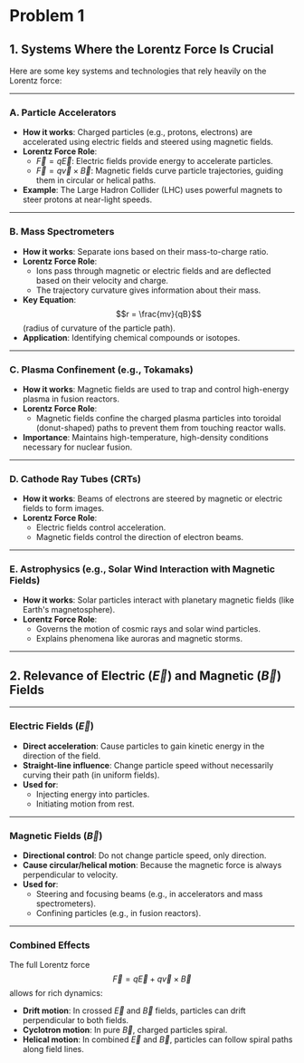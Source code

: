 # Problem 1

## **1. Systems Where the Lorentz Force Is Crucial**

Here are some key systems and technologies that rely heavily on the Lorentz force:

---

### **A. Particle Accelerators**

- **How it works**: Charged particles (e.g., protons, electrons) are accelerated using electric fields and steered using magnetic fields.
- **Lorentz Force Role**:
  - $\vec{F} = q\vec{E}$: Electric fields provide energy to accelerate particles.
  - $\vec{F} = q\vec{v} \times \vec{B}$: Magnetic fields curve particle trajectories, guiding them in circular or helical paths.
- **Example**: The Large Hadron Collider (LHC) uses powerful magnets to steer protons at near-light speeds.

---

### **B. Mass Spectrometers**

- **How it works**: Separate ions based on their mass-to-charge ratio.
- **Lorentz Force Role**:
  - Ions pass through magnetic or electric fields and are deflected based on their velocity and charge.
  - The trajectory curvature gives information about their mass.
- **Key Equation**: $$r = \frac{mv}{qB}$$ (radius of curvature of the particle path).
- **Application**: Identifying chemical compounds or isotopes.

---

### **C. Plasma Confinement (e.g., Tokamaks)**

- **How it works**: Magnetic fields are used to trap and control high-energy plasma in fusion reactors.
- **Lorentz Force Role**:
  - Magnetic fields confine the charged plasma particles into toroidal (donut-shaped) paths to prevent them from touching reactor walls.
- **Importance**: Maintains high-temperature, high-density conditions necessary for nuclear fusion.

---

### **D. Cathode Ray Tubes (CRTs)**

- **How it works**: Beams of electrons are steered by magnetic or electric fields to form images.
- **Lorentz Force Role**:
  - Electric fields control acceleration.
  - Magnetic fields control the direction of electron beams.

---

### **E. Astrophysics (e.g., Solar Wind Interaction with Magnetic Fields)**

- **How it works**: Solar particles interact with planetary magnetic fields (like Earth's magnetosphere).
- **Lorentz Force Role**:
  - Governs the motion of cosmic rays and solar wind particles.
  - Explains phenomena like auroras and magnetic storms.

---

## **2. Relevance of Electric ($\vec{E}$) and Magnetic ($\vec{B}$) Fields**

---

### **Electric Fields ($\vec{E}$)**

- **Direct acceleration**: Cause particles to gain kinetic energy in the direction of the field.
- **Straight-line influence**: Change particle speed without necessarily curving their path (in uniform fields).
- **Used for**:
  - Injecting energy into particles.
  - Initiating motion from rest.

---

### **Magnetic Fields ($\vec{B}$)**

- **Directional control**: Do not change particle speed, only direction.
- **Cause circular/helical motion**: Because the magnetic force is always perpendicular to velocity.
- **Used for**:
  - Steering and focusing beams (e.g., in accelerators and mass spectrometers).
  - Confining particles (e.g., in fusion reactors).

---

### **Combined Effects**

The full Lorentz force $$\vec{F} = q\vec{E} + q\vec{v} \times \vec{B}$$ allows for rich dynamics:

- **Drift motion**: In crossed $\vec{E}$ and $\vec{B}$ fields, particles can drift perpendicular to both fields.
- **Cyclotron motion**: In pure $\vec{B}$, charged particles spiral.
- **Helical motion**: In combined $\vec{E}$ and $\vec{B}$, particles can follow spiral paths along field lines.
